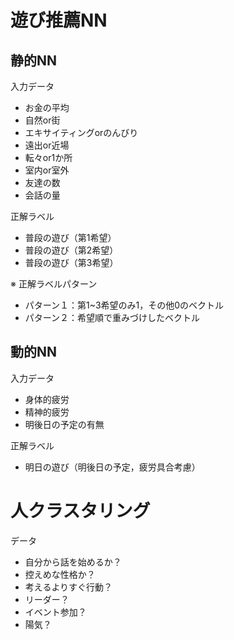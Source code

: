 # 遊び推薦NN

## 静的NN

入力データ
- お金の平均
- 自然or街
- エキサイティングorのんびり
- 遠出or近場
- 転々or1か所
- 室内or室外
- 友達の数
- 会話の量

正解ラベル
- 普段の遊び（第1希望）
- 普段の遊び（第2希望）
- 普段の遊び（第3希望）

※ 正解ラベルパターン
- パターン１：第1~3希望のみ1，その他0のベクトル
- パターン２：希望順で重みづけしたベクトル

## 動的NN

入力データ
- 身体的疲労
- 精神的疲労
- 明後日の予定の有無

正解ラベル
- 明日の遊び（明後日の予定，疲労具合考慮）

# 人クラスタリング

データ
- 自分から話を始めるか？
- 控えめな性格か？
- 考えるよりすぐ行動？
- リーダー？
- イベント参加？
- 陽気？